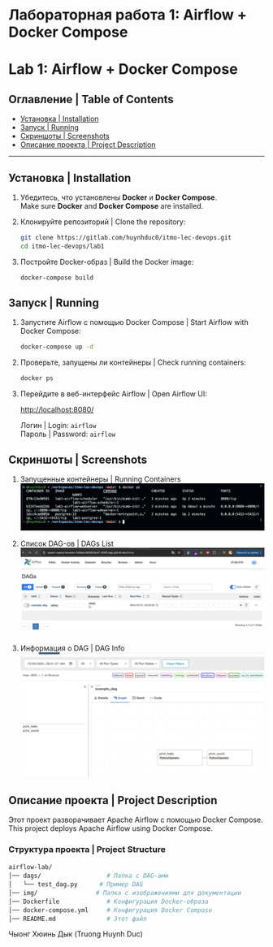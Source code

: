 # Лабораторная работа 1: Airflow + Docker Compose
# Lab 1: Airflow + Docker Compose

##  Оглавление | Table of Contents
- [Установка | Installation](#-установка--installation)
- [Запуск | Running](#-запуск--running)
- [Скриншоты | Screenshots](#-скриншоты--screenshots)
- [Описание проекта | Project Description](#-описание-проекта--project-description)

---

## Установка | Installation
1.  Убедитесь, что установлены **Docker** и **Docker Compose**.  
    Make sure **Docker** and **Docker Compose** are installed.
2.  Клонируйте репозиторий | Clone the repository:

    ```sh
    git clone https://gitlab.com/huynhduc0/itmo-lec-devops.git
    cd itmo-lec-devops/lab1
    ```
3.  Постройте Docker-образ | Build the Docker image:

    ```sh
    docker-compose build
    ```

## Запуск | Running

1.  Запустите Airflow с помощью Docker Compose | Start Airflow with Docker Compose:

    ```sh
    docker-compose up -d
    ```

2.  Проверьте, запущены ли контейнеры | Check running containers:

    ```sh
    docker ps
    ```

3.  Перейдите в веб-интерфейс Airflow | Open Airflow UI:

    [http://localhost:8080/](http://localhost:8080/)

    Логин | Login: `airflow`  
    Пароль | Password: `airflow`

## Скриншоты | Screenshots

1.  Запущенные контейнеры | Running Containers
    ![docker](/lab1/img/docker-ps.png)

2.  Список DAG-ов | DAGs List
    ![dags](/lab1/img/dags.png)

3.  Информация о DAG | DAG Info
    ![dag](/lab1/img/dag_info.png)

## Описание проекта | Project Description
Этот проект разворачивает Apache Airflow с помощью Docker Compose.  
This project deploys Apache Airflow using Docker Compose.

### Структура проекта | Project Structure

```bash
airflow-lab/
│── dags/                  # Папка с DAG-ами
│   └── test_dag.py      # Пример DAG
│── img/                # Папка с изображениями для документации
│── Dockerfile             # Конфигурация Docker-образа
│── docker-compose.yml     # Конфигурация Docker Compose
│── README.md              # Этот файл
```

Чыонг Хюинь Дык (Truong Huynh Duc)